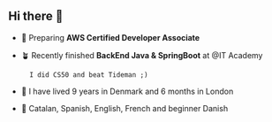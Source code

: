 ## Hi there 👋

<!--
**nuriagrau/nuriagrau** is a ✨ _special_ ✨ repository because its `README.md` (this file) appears on your GitHub profile.

Here are some ideas to get you started:
-->

- 🌱 Preparing **AWS Certified Developer Associate**
  
- :potted_plant: Recently finished **BackEnd Java & SpringBoot** at @IT Academy

        I did CS50 and beat Tideman ;)

- :dizzy: I have lived 9 years in Denmark and 6 months in London 

- :speech_balloon: Catalan, Spanish, English, French and beginner Danish


